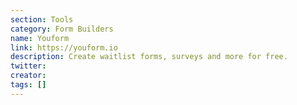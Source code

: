 ```yaml
---
section: Tools
category: Form Builders
name: Youform
link: https://youform.io
description: Create waitlist forms, surveys and more for free.
twitter:
creator:
tags: []
---
```

